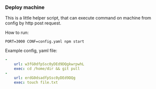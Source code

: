 ### Deploy machine
This is a little helper script, that can execute command on machine from config by http post request.

How to run:

`PORT=3000 CONF=config.yaml npm start`

Example config, yaml file:

```yaml
-
    url: w3fG0dfpSsc0yDEd9DQgkwrpwhL
    exec: cd /home/dir && git pull
-
    url: erdG0dsadfpSsc0yDEd9DQg
    exec: touch file.txt
```
